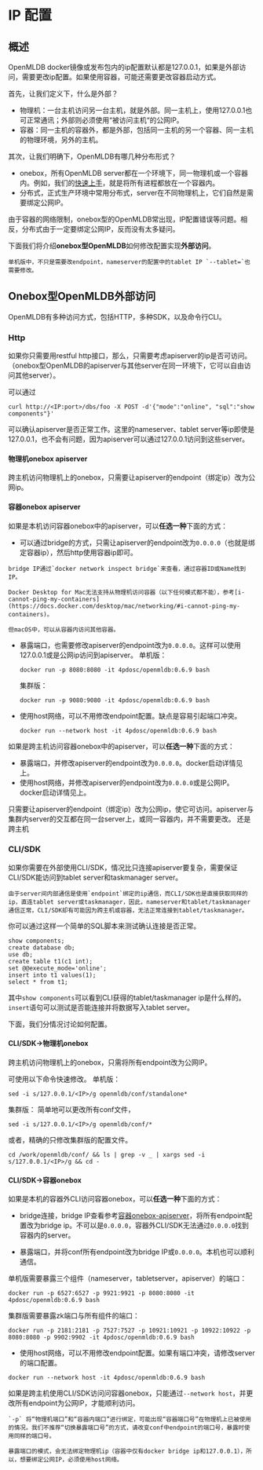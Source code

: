# IP 配置

## 概述

OpenMLDB docker镜像或发布包内的ip配置默认都是127.0.0.1，如果是外部访问，需要更改ip配置。如果使用容器，可能还需要更改容器启动方式。

首先，让我们定义下，什么是外部？

- 物理机：一台主机访问另一台主机，就是外部。同一主机上，使用127.0.0.1也可正常通讯；外部则必须使用“被访问主机“的公网IP。
- 容器：同一主机的容器外，都是外部，包括同一主机的另一个容器、同一主机的物理环境，另外的主机。

其次，让我们明确下，OpenMLDB有哪几种分布形式？
- onebox，所有OpenMLDB server都在一个环境下，同一物理机或一个容器内。例如，我们的[快速上手](../quickstart/openmldb_quickstart.md)，就是将所有进程都放在一个容器内。
- 分布式，正式生产环境中常用分布式，server在不同物理机上，它们自然是需要绑定公网IP。

由于容器的网络限制，onebox型的OpenMLDB常出现，IP配置错误等问题。相反，分布式由于一定要绑定公网IP，反而没有太多疑问。

下面我们将介绍**onebox型OpenMLDB**如何修改配置实现**外部访问**。
```{attention}
单机版中，不只是需要改endpoint，nameserver的配置中的tablet IP `--tablet=`也需要修改。
```

## Onebox型OpenMLDB外部访问

OpenMLDB有多种访问方式，包括HTTP，多种SDK，以及命令行CLI。

### Http

如果你只需要用restful http接口，那么，只需要考虑apiserver的ip是否可访问。（onebox型OpenMLDB的apiserver与其他server在同一环境下，它可以自由访问其他server）。

可以通过
```
curl http://<IP:port>/dbs/foo -X POST -d'{"mode":"online", "sql":"show components"}'
```
可以确认apiserver是否正常工作。这里的nameserver、tablet server等ip即使是127.0.0.1，也不会有问题，因为apiserver可以通过127.0.0.1访问到这些server。

#### 物理机onebox apiserver

跨主机访问物理机上的onebox，只需要让apiserver的endpoint（绑定ip）改为公网ip。


#### 容器onebox apiserver

如果是本机访问容器onebox中的apiserver，可以**任选一种**下面的方式：
 - 可以通过bridge的方式，只需让apiserver的endpoint改为`0.0.0.0`（也就是绑定容器ip），然后http使用容器ip即可。
 ```{note}
 bridge IP通过`docker network inspect bridge`来查看，通过容器ID或Name找到IP。

 Docker Desktop for Mac无法支持从物理机访问容器（以下任何模式都不能），参考[i-cannot-ping-my-containers](https://docs.docker.com/desktop/mac/networking/#i-cannot-ping-my-containers)。

但macOS中，可以从容器内访问其他容器。
 ```
 - 暴露端口，也需要修改apiserver的endpoint改为`0.0.0.0`。这样可以使用127.0.0.1或是公网ip访问到apiserver。
    单机版：
    ```
    docker run -p 8080:8080 -it 4pdosc/openmldb:0.6.9 bash
    ```
    集群版：
    ```
    docker run -p 9080:9080 -it 4pdosc/openmldb:0.6.9 bash
    ```
 - 使用host网络，可以不用修改endpoint配置。缺点是容易引起端口冲突。
    ```
    docker run --network host -it 4pdosc/openmldb:0.6.9 bash
    ```

如果是跨主机访问容器onebox中的apiserver，可以**任选一种**下面的方式：
 - 暴露端口，并修改apiserver的endpoint改为`0.0.0.0`。docker启动详情见上。
 - 使用host网络，并修改apiserver的endpoint改为`0.0.0.0`或是公网IP。docker启动详情见上。

只需要让apiserver的endpoint（绑定ip）改为公网ip，使它可访问。apiserver与集群内server的交互都在同一台server上，或同一容器内，并不需要更改。
还是跨主机

### CLI/SDK

如果你需要在外部使用CLI/SDK，情况比只连接apiserver要复杂，需要保证CLI/SDK能访问到tablet server和taskmanager server。
```{seealso}
由于server间内部通信是使用`endpoint`绑定的ip通信，而CLI/SDK也是直接获取同样的ip，直连tablet server或taskmanager，因此，nameserver和tablet/taskmanager通信正常，CLI/SDK却有可能因为跨主机或容器，无法正常连接到tablet/taskmanager。
```

你可以通过这样一个简单的SQL脚本来测试确认连接是否正常。
```
show components;
create database db;
use db;
create table t1(c1 int);
set @@execute_mode='online';
insert into t1 values(1);
select * from t1;
```
其中`show components`可以看到CLI获得的tablet/taskmanager ip是什么样的。`insert`语句可以测试是否能连接并将数据写入tablet server。

下面，我们分情况讨论如何配置。

#### CLI/SDK->物理机onebox

跨主机访问物理机上的onebox，只需将所有endpoint改为公网IP。

可使用以下命令快速修改。
单机版：
```
sed -i s/127.0.0.1/<IP>/g openmldb/conf/standalone*
```
集群版：
简单地可以更改所有conf文件，
```
sed -i s/127.0.0.1/<IP>/g openmldb/conf/*
```
或者，精确的只修改集群版的配置文件。
```
cd /work/openmldb/conf/ && ls | grep -v _ | xargs sed -i s/127.0.0.1/<IP>/g && cd -
```

#### CLI/SDK->容器onebox

如果是本机的容器外CLI访问容器onebox，可以**任选一种**下面的方式：

- bridge连接，bridge IP查看参考[容器onebox-apiserver](#容器onebox-apiserver)，将所有endpoint配置改为bridge ip。不可以是`0.0.0.0`，容器外CLI/SDK无法通过`0.0.0.0`找到容器内的server。

- 暴露端口，并将conf所有endpoint改为bridge IP或`0.0.0.0`。本机也可以顺利通信。

单机版需要暴露三个组件（nameserver，tabletserver，apiserver）的端口：
```
docker run -p 6527:6527 -p 9921:9921 -p 8080:8080 -it 4pdosc/openmldb:0.6.9 bash
```

集群版需要暴露zk端口与所有组件的端口：
```
docker run -p 2181:2181 -p 7527:7527 -p 10921:10921 -p 10922:10922 -p 8080:8080 -p 9902:9902 -it 4pdosc/openmldb:0.6.9 bash
```

- 使用host网络，可以不用修改endpoint配置。如果有端口冲突，请修改server的端口配置。
```
docker run --network host -it 4pdosc/openmldb:0.6.9 bash
```

如果是跨主机使用CLI/SDK访问问容器onebox，只能通过`--network host`，并更改所有endpoint为公网IP，才能顺利访问。

```{tip}
`-p` 将“物理机端口”和“容器内端口”进行绑定，可能出现“容器端口号”在物理机上已被使用的情况。我们不推荐“切换暴露端口号”的方式，请改变conf中endpoint的端口号，暴露时使用同样的端口号。

暴露端口的模式，会无法绑定物理机ip（容器中仅有docker bridge ip和127.0.0.1），所以，想要绑定公网IP，必须使用host网络。
```

